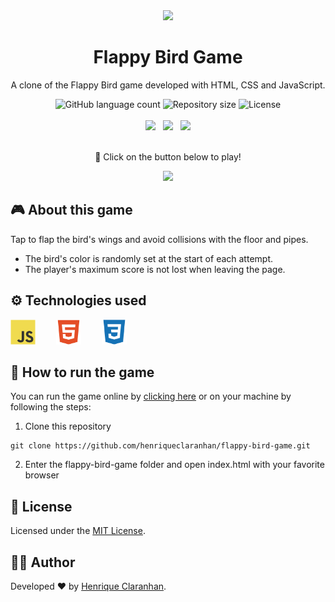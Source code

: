 <div align="center">
    <img width="200px" src="https://github.com/henriqueclaranhan/flappy-bird-game/blob/main/images/bird.png">
</div>

<h1 align="center">Flappy Bird Game</h1>
<p align="center">
    A clone of the Flappy Bird game developed with HTML, CSS and JavaScript.
</p>

<div align="center">
    <img alt="GitHub language count" src="https://img.shields.io/github/languages/count/henriqueclaranhan/flappy-bird-game?color=%2304D361">
    <img alt="Repository size" src="https://img.shields.io/github/repo-size/henriqueclaranhan/flappy-bird-game">
    <img alt="License" src="https://img.shields.io/badge/license-MIT-brightgreen">
</div>

<br>

<div align="center">
    <img width="30%" src="https://github.com/henriqueclaranhan/flappy-bird-game/blob/main/images/etc/screenshots/start-screen.png">
    &nbsp;
    <img width="30%" src="https://github.com/henriqueclaranhan/flappy-bird-game/blob/main/images/etc/screenshots/jump.png">
    &nbsp;
    <img width="30%" src="https://github.com/henriqueclaranhan/flappy-bird-game/blob/main/images/etc/screenshots/game-over.png">
</div>

<br>

<div align="center">
    <p>🥇 Click on the button below to play!</p>
    <a href="https://henriqueclaranhan.github.io/flappy-bird-game">
        <img width="120px" src="https://github.com/henriqueclaranhan/flappy-bird-game/blob/main/images/etc/start-button.png">
    </a>
</div>

## 🎮 About this game
Tap to flap the bird's wings and avoid collisions with the floor and pipes.

- The bird's color is randomly set at the start of each attempt.
- The player's maximum score is not lost when leaving the page.

## ⚙️ Technologies used
<div>
    <img height="40" src="https://raw.githubusercontent.com/devicons/devicon/master/icons/javascript/javascript-original.svg">
    &ensp;&nbsp;&emsp;
    <img height="40" src="https://raw.githubusercontent.com/devicons/devicon/master/icons/html5/html5-plain.svg">
    &ensp;&nbsp;&emsp;
    <img height="40" src="https://raw.githubusercontent.com/devicons/devicon/master/icons/css3/css3-plain.svg">
</div>

## 🚀 How to run the game
You can run the game online by <a href="https://github.com/henriqueclaranhan/flappy-bird-game/blob/main/images/etc/start-button.png">clicking here</a> or on your machine by following the steps:

1. Clone this repository
```shell
git clone https://github.com/henriqueclaranhan/flappy-bird-game.git
```

2. Enter the flappy-bird-game folder and open index.html with your favorite browser

## 📝 License
Licensed under the <a href="https://github.com/henriqueclaranhan/flappy-bird-game/blob/main/LICENSE">MIT License</a>.

## 👨‍💻 Author
Developed ❤️ by <a href="https://github.com/henriqueclaranhan">Henrique Claranhan</a>.
